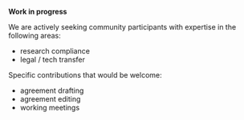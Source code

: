 **Work in progress**

We are actively seeking community participants with expertise in the following areas:
- research compliance
- legal / tech transfer

Specific contributions that would be welcome:
- agreement drafting
- agreement editing
- working meetings


